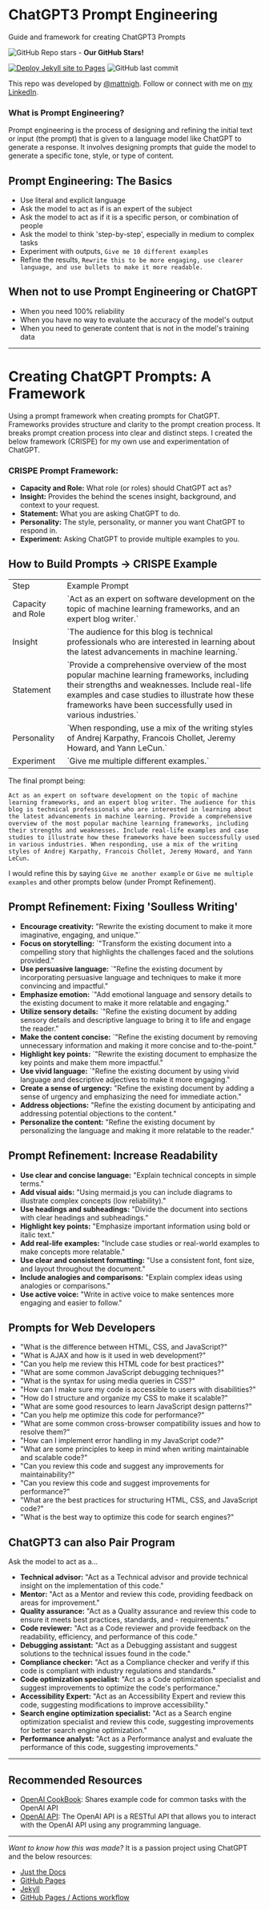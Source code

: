 # ChatGPT3 Prompt Engineering
Guide and framework for creating ChatGPT3 Prompts

![GitHub Repo stars](https://img.shields.io/github/stars/mattnigh/ChatGPT3-Prompt-Engineering?style=social) - **Our GitHub Stars!**

[![Deploy Jekyll site to Pages](https://github.com/mattnigh/ChatGPT3-Prompt-Engineering/actions/workflows/jekyll.yml/badge.svg)](https://github.com/mattnigh/ChatGPT3-Prompt-Engineering/actions/workflows/jekyll.yml)
 ![GitHub last commit](https://img.shields.io/github/last-commit/mattnigh/ChatGPT3-Prompt-Engineering?style=plastic)

This repo was developed by [@mattnigh](https://github.com/mattnigh). 
Follow or connect with me on [my LinkedIn](https://www.linkedin.com/in/mattnigh/). 

### What is Prompt Engineering? 

Prompt engineering is the process of designing and refining the initial text or input (the prompt) that is given to a language model like ChatGPT to generate a response. It involves designing prompts that guide the model to generate a specific tone, style, or type of content.

## Prompt Engineering: The Basics

- Use literal and explicit language
- Ask the model to act as if is an expert of the subject
- Ask the model to act as if it is a specific person, or combination of people 
- Ask the model to think 'step-by-step', especially in medium to complex tasks
- Experiment with outputs, `Give me 10 different examples`
- Refine the results, `Rewrite this to be more engaging, use clearer language, and use bullets to make it more readable.`

## When not to use Prompt Engineering or ChatGPT

- When you need 100% reliability
- When you have no way to evaluate the accuracy of the model's output
- When you need to generate content that is not in the model's training data

----

# Creating ChatGPT Prompts: A Framework

Using a prompt framework when creating prompts for ChatGPT. Frameworks provides structure and clarity to the prompt creation process. It breaks prompt creation process into clear and distinct steps. I created the below framework (CRISPE) for my own use and experimentation of ChatGPT.

### CRISPE Prompt Framework:

- **Capacity and Role:** What role (or roles) should ChatGPT act as?  
- **Insight:** Provides the behind the scenes insight, background, and context to your request.
- **Statement:** What you are asking ChatGPT to do.
- **Personality:** The style, personality, or manner you want ChatGPT to respond in.
- **Experiment:** Asking ChatGPT to provide multiple examples to you.

## How to Build Prompts -> CRISPE Example

<table>
  <tr>
   <td>Step
   </td>
   <td>Example Prompt
   </td>
  </tr>
  <tr>
   <td>Capacity and Role
   </td>
   <td>`Act as an expert on software development on the topic of machine learning frameworks, and an expert blog writer.`
   </td>
  </tr>
  <tr>
   <td>Insight
   </td>
   <td>`The audience for this blog is technical professionals who are interested in learning about the latest advancements in machine learning.`
   </td>
  </tr>
  <tr>
   <td>Statement
   </td>
   <td>`Provide a comprehensive overview of the most popular machine learning frameworks, including their strengths and weaknesses. Include real-life examples and case studies to illustrate how these frameworks have been successfully used in various industries.`
   </td>
  </tr>
  <tr>
   <td>Personality
   </td>
   <td>`When responding, use a mix of the writing styles of Andrej Karpathy, Francois Chollet, Jeremy Howard, and Yann LeCun.`
   </td>
  </tr>
  <tr>
   <td>Experiment
   </td>
   <td>`Give me multiple different examples.`
   </td>
  </tr>
</table>

The final prompt being:

```Act as an expert on software development on the topic of machine learning frameworks, and an expert blog writer. The audience for this blog is technical professionals who are interested in learning about the latest advancements in machine learning. Provide a comprehensive overview of the most popular machine learning frameworks, including their strengths and weaknesses. Include real-life examples and case studies to illustrate how these frameworks have been successfully used in various industries. When responding, use a mix of the writing styles of Andrej Karpathy, Francois Chollet, Jeremy Howard, and Yann LeCun.```

I would refine this by saying `Give me another example` or `Give me multiple examples` and other prompts below (under Prompt Refinement).

## Prompt Refinement: Fixing 'Soulless Writing'

- **Encourage creativity:** "Rewrite the existing document to make it more imaginative, engaging, and unique."`
- **Focus on storytelling:** `"Transform the existing document into a compelling story that highlights the challenges faced and the solutions provided."
- **Use persuasive language:** `"Refine the existing document by incorporating persuasive language and techniques to make it more convincing and impactful."
- **Emphasize emotion:** `"Add emotional language and sensory details to the existing document to make it more relatable and engaging."
- **Utilize sensory details:** `"Refine the existing document by adding sensory details and descriptive language to bring it to life and engage the reader."
- **Make the content concise:** `"Refine the existing document by removing unnecessary information and making it more concise and to-the-point."
- **Highlight key points:** `"Rewrite the existing document to emphasize the key points and make them more impactful."
- **Use vivid language:** `"Refine the existing document by using vivid language and descriptive adjectives to make it more engaging."
- **Create a sense of urgency:** "Refine the existing document by adding a sense of urgency and emphasizing the need for immediate action."
- **Address objections:** "Refine the existing document by anticipating and addressing potential objections to the content."
- **Personalize the content:** "Refine the existing document by personalizing the language and making it more relatable to the reader."

## Prompt Refinement: Increase Readability

- **Use clear and concise language:** "Explain technical concepts in simple terms."
- **Add visual aids:** "Using mermaid.js you can include diagrams to illustrate complex concepts (low reliability)."
- **Use headings and subheadings:** "Divide the document into sections with clear headings and subheadings."
- **Highlight key points:** "Emphasize important information using bold or italic text."
- **Add real-life examples:** "Include case studies or real-world examples to make concepts more relatable."
- **Use clear and consistent formatting:** "Use a consistent font, font size, and layout throughout the document."
- **Include analogies and comparisons:** "Explain complex ideas using analogies or comparisons."
- **Use active voice:** "Write in active voice to make sentences more engaging and easier to follow."

## Prompts for Web Developers

- "What is the difference between HTML, CSS, and JavaScript?"
- "What is AJAX and how is it used in web development?"
- "Can you help me review this HTML code for best practices?"
- "What are some common JavaScript debugging techniques?"
- "What is the syntax for using media queries in CSS?"
- "How can I make sure my code is accessible to users with disabilities?"
- "How do I structure and organize my CSS to make it scalable?"
- "What are some good resources to learn JavaScript design patterns?"
- "Can you help me optimize this code for performance?"
- "What are some common cross-browser compatibility issues and how to resolve them?"
- "How can I implement error handling in my JavaScript code?"
- "What are some principles to keep in mind when writing maintainable and scalable code?"
- "Can you review this code and suggest any improvements for maintainability?"
- "Can you review this code and suggest improvements for performance?"
- "What are the best practices for structuring HTML, CSS, and JavaScript code?"
- "What is the best way to optimize this code for search engines?"

## ChatGPT3 can also Pair Program

Ask the model to act as a...

- **Technical advisor:** "Act as a Technical advisor and provide technical insight on the implementation of this code."
- **Mentor:** "Act as a Mentor and review this code, providing feedback on areas for improvement."
- **Quality assurance:** "Act as a Quality assurance and review this code to ensure it meets best practices, standards, and - requirements."
- **Code reviewer:** "Act as a Code reviewer and provide feedback on the readability, efficiency, and performance of this code."
- **Debugging assistant:** "Act as a Debugging assistant and suggest solutions to the technical issues found in the code."
- **Compliance checker:** "Act as a Compliance checker and verify if this code is compliant with industry regulations and standards."
- **Code optimization specialist:** "Act as a Code optimization specialist and suggest improvements to optimize the code's performance."
- **Accessibility Expert:** "Act as an Accessibility Expert and review this code, suggesting modifications to improve accessibility."
- **Search engine optimization specialist:** "Act as a Search engine optimization specialist and review this code, suggesting improvements for better search engine optimization."
- **Performance analyst:** "Act as a Performance analyst and evaluate the performance of this code, suggesting improvements."

---

## Recommended Resources

- [OpenAI CookBook](https://github.com/openai/openai-cookbook/): Shares example code for common tasks with the OpenAI API
- [OpenAI API](https://beta.openai.com/docs/api-reference/introduction): The OpenAI API is a RESTful API that allows you to interact with the OpenAI API using any programming language.

---

*Want to know how this was made?*  It is a passion project using ChatGPT and the below resources:

- [Just the Docs](https://just-the-docs.github.io/just-the-docs/)
- [GitHub Pages](https://docs.github.com/en/pages)
- [Jekyll](https://jekyllrb.com)
- [GitHub Pages / Actions workflow](https://github.blog/changelog/2022-07-27-github-pages-custom-github-actions-workflows-beta/)

